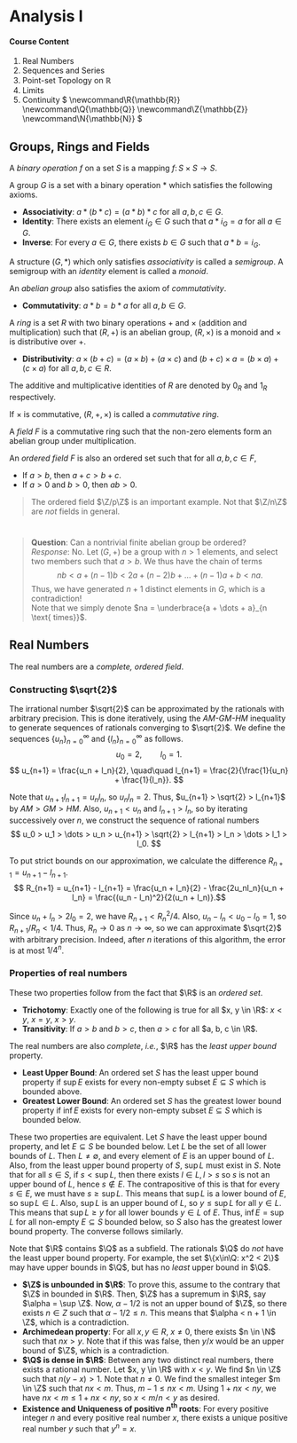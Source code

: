 # Analysis I

#### Course Content
1. Real Numbers
2. Sequences and Series
3. Point-set Topology on $\mathbb{R}$
4. Limits
5. Continuity $
\newcommand\R{\mathbb{R}}
\newcommand\Q{\mathbb{Q}}
\newcommand\Z{\mathbb{Z}}
\newcommand\N{\mathbb{N}}
$

## Groups, Rings and Fields
A *binary operation* $f$ on a set $S$ is a mapping $f\colon S\times S \to S$.

A group $G$ is a set with a binary operation $*$ which satisfies the following axioms.

- **Associativity**: $a * (b * c) = (a * b) * c$ for all $a, b, c \in G$.
- **Identity**: There exists an element $i_G \in G$ such that $a * i_G = a$ for all $a \in G$.
- **Inverse**: For every $a \in G$, there exists $b \in G$ such that $a * b = i_G$.

A structure $(G, *)$ which only satisfies *associativity* is called a *semigroup*. A semigroup with an *identity* element is called a *monoid*.

An *abelian group* also satisfies the axiom of *commutativity*.

- **Commutativity**: $a * b = b * a$ for all $a, b \in G$.

A *ring* is a set $R$ with two binary operations $+$ and $\times$ (addition and multiplication) such that $(R, +)$ is an abelian group, $(R, \times)$ is a monoid and $\times$ is distributive over $+$.

- **Distributivity**: $a \times (b + c) = (a \times b) + (a \times c)$ and $(b + c) \times a = (b \times a) + (c \times a)$ for all $a, b, c \in R$.

The additive and multiplicative identities of $R$ are denoted by $0_R$ and $1_R$ respectively.

If $\times$ is commutative, $(R, +, \times)$ is called a *commutative ring*.

A *field* $F$ is a commutative ring such that the non-zero elements form an abelian group under multiplication.

An *ordered field* $F$ is also an ordered set such that for all $a, b, c \in F$,

- If $a > b$, then $a + c > b + c$.
- If $a > 0$ and $b > 0$, then $ab > 0$.

> The ordered field $\Z/p\Z$ is an important example. Not that $\Z/n\Z$ are *not* fields in general.

#

> **Question**: Can a nontrivial finite abelian group be ordered?  
> *Response*: No. Let $(G, +)$ be a group with $n > 1$ elements, and select two members such that $a > b$. We thus have the chain of terms
$$ nb < a + (n-1)b < 2a + (n-2)b + \dots + (n-1)a + b < na. $$
Thus, we have generated $n+1$ distinct elements in $G$, which is a contradiction!  
> Note that we simply denote $na = \underbrace{a + \dots + a}_{n \text{ times}}$.

## Real Numbers
The real numbers are a *complete, ordered field*.

### Constructing $\sqrt{2}$

The irrational number $\sqrt{2}$ can be approximated by the rationals with arbitrary precision. This is done iteratively, using the *AM-GM-HM* inequality to generate sequences of rationals converging to $\sqrt{2}$.
We define the sequences
$\{u_n\}_{n=0}^\infty$ and $\{l_n\}_{n=0}^\infty$ as follows.
$$ u_0 = 2, \quad\quad l_0 = 1. $$
$$ u_{n+1} = \frac{u_n + l_n}{2}, \quad\quad l_{n+1} = \frac{2}{\frac{1}{u_n} + \frac{1}{l_n}}. $$

Note that $u_{n+1}l_{n+1} = u_nl_n$, so $u_nl_n = 2$. Thus, $u_{n+1} > \sqrt{2} > l_{n+1}$ by $AM > GM > HM$. Also, $u_{n+1} < u_n$ and $l_{n+1} > l_n$, so by iterating successively over $n$, we construct the sequence of rational numbers
$$ u_0 > u_1 > \dots > u_n > u_{n+1} > \sqrt{2} > l_{n+1} > l_n > \dots > l_1 > l_0. $$

To put strict bounds on our approximation, we calculate the difference $R_{n+1} = u_{n+1} - l_{n+1}$.
$$ R_{n+1} = u_{n+1} - l_{n+1} = \frac{u_n + l_n}{2} - \frac{2u_nl_n}{u_n + l_n} = \frac{(u_n - l_n)^2}{2(u_n + l_n)}.$$

Since $u_n + l_n > 2l_0 = 2$, we have $R_{n+1} < R_{n}^2 / 4$. Also, $u_n - l_n < u_0 - l_0 = 1$, so $R_{n + 1}/R_{n} < 1/4$. Thus, $R_n \to 0$ as $n \to \infty$, so we can approximate $\sqrt{2}$ with arbitrary precision.
Indeed, after $n$ iterations of this algorithm, the error is at most $1/4^n$.

### Properties of real numbers

These two properties follow from the fact that $\R$ is an *ordered set*.

- **Trichotomy**: Exactly one of the following is true for all $x, y \in \R$: $x < y$, $x = y$, $x > y$.
- **Transitivity**: If $a > b$ and $b > c$, then $a > c$ for all $a, b, c \in \R$.

The real numbers are also *complete*, *i.e.*, $\R$ has the *least upper bound* property.

- **Least Upper Bound**: An ordered set $S$ has the least upper bound property if $\sup E$ exists for every non-empty subset $E \subseteq S$ which is bounded above.
- **Greatest Lower Bound**: An ordered set $S$ has the greatest lower bound property if $\inf E$ exists for every non-empty subset $E \subseteq S$ which is bounded below.

These two properties are equivalent. Let $S$ have the least upper bound property, and let $E \subseteq S$ be bounded below. Let $L$ be the set of all lower bounds of $L$. Then $L \neq \emptyset$, and every element of $E$ is an upper bound of $L$. Also, from the least upper bound property of $S$, $\sup L$ must exist in $S$.
Note that for all $s \in S$, if $s < \sup L$, then there exists $l \in L, l > s$ so $s$ is not an upper bound of $L$, hence $s \notin E$.
The contrapositive of this is that for every $s \in E$, we must have $s \geq \sup L$. This means that $\sup L$ is a lower bound of $E$, so $\sup L \in L$.
Also, $\sup L$ is an upper bound of $L$, so $y \leq \sup L$ for all $y \in L$.
This means that $\sup L \geq y$ for all lower bounds $y\in L$ of $E$.
Thus, $\inf E = \sup L$ for all non-empty $E \subseteq S$ bounded below, so $S$ also has the greatest lower bound property. 
The converse follows similarly.

Note that $\R$ contains $\Q$ as a subfield. The rationals $\Q$ do *not*
have the least upper bound property. For example, the set $\{x\in\Q: x^2 < 2\}$ may have upper bounds in $\Q$, but has no *least* upper bound in $\Q$.

- **$\Z$ is unbounded in $\R$**: To prove this, assume to the contrary that $\Z$ in bounded in $\R$. Then, $\Z$ has a supremum in $\R$, say $\alpha = \sup \Z$. Now, $\alpha - 1/2$ is not an upper bound of $\Z$, so there exists $n \in Z$ such that $\alpha - 1/2 \le n$. This means that $\alpha < n + 1 \in \Z$, which is a contradiction.
- **Archimedean property**: For all $x, y \in R$, $x \neq 0$, there exists $n \in \N$ such that $nx > y$. Note that if this was false, then $y/x$ would be an upper bound of $\Z$, which is a contradiction.
- **$\Q$ is dense in $\R$**: Between any two distinct real numbers, there exists a rational number. Let $x, y \in \R$ with $x < y$. We find $n \in \Z$ such that $n(y - x) > 1$. Note that $n \neq 0$. We find the smallest integer $m \in \Z$ such that
$nx < m$. Thus, $m - 1 \leq nx < m$. Using $1 + nx < ny$, we have $nx < m \leq 1 + nx < ny$, so $x < m/n < y$ as desired.
- **Existence and Uniqueness of positive $n^\text{th}$ roots**: For every positive integer $n$ and every positive real number $x$, there exists a unique positive real number $y$ such that $y^n = x$.
